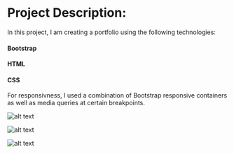 # Project Description:

In this project, I am creating a portfolio using the following technologies:

#### Bootstrap

#### HTML

#### CSS

For responsivness, I used a combination of Bootstrap responsive containers as well as media queries at certain breakpoints. 



![alt text](https://github.com/RimaOdolski/Responsive-Portfolio-Bootstrap-/blob/master/Portfolio_LG.png "Portfolio on a large screen")

![alt text](https://github.com/RimaOdolski/Responsive-Portfolio-Bootstrap-/blob/master/Portfolio_MD.png "Portfolio on a md screen")

![alt text](https://github.com/RimaOdolski/Responsive-Portfolio-Bootstrap-/blob/master/Portfolio_sm.png "Portfolio on a small screen")

